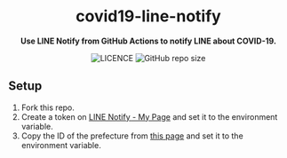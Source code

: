 <div
  align="center"
>

# covid19-line-notify

**Use LINE Notify from GitHub Actions to notify LINE about COVID-19.**

![LICENCE](https://img.shields.io/github/license/InkoHX/covid19-line-notify?label=LICENCE&style=flat-square)
![GitHub repo size](https://img.shields.io/github/repo-size/InkoHX/covid19-line-notify)

</div>

## Setup

1. Fork this repo.
1. Create a token on [LINE Notify - My Page](https://notify-bot.line.me/my/) and set it to the environment variable.
1. Copy the ID of the prefecture from [this page](https://covid19-japan-web-api.now.sh/api/v1/prefectures) and set it to the environment variable.
